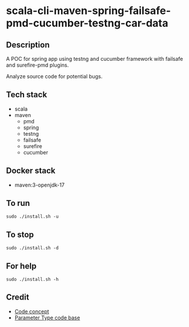 # scala-cli-maven-spring-failsafe-pmd-cucumber-testng-car-data

## Description
A POC for spring app using testng
and cucumber framework with failsafe and
surefire-pmd plugins.

Analyze source code for potential bugs.

## Tech stack
- scala
- maven
	- pmd
  - spring
  - testng
  - failsafe
  - surefire
  - cucumber

## Docker stack
- maven:3-openjdk-17

## To run
`sudo ./install.sh -u`

## To stop
`sudo ./install.sh -d`

## For help
`sudo ./install.sh -h`

## Credit
- [Code concept](https://stackoverflow.com/questions/67847818/maven-junit-5-cucumber-not-running-tests)
- [Parameter Type code base](https://thepracticaldeveloper.com/cucumber-guide-3-step-definitions-state/)
